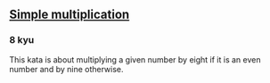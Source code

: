 <h2><a href=https://www.codewars.com/kata/583710ccaa6717322c000105/train/javascript target="_blank">Simple multiplication</a></h2><h3>8 kyu</h3><p>This kata is about multiplying a given number by eight if it is an even number and by nine otherwise.</p>